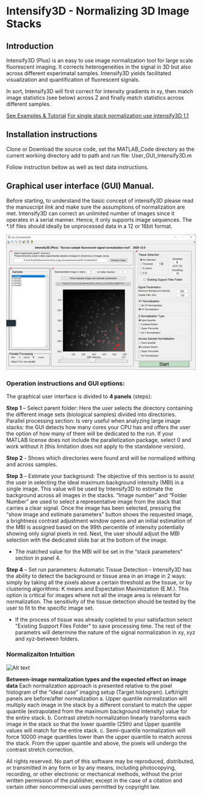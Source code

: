 # Intensify3D - Normalizing 3D Image Stacks

## Introduction

Intensify3D (Plus) is an easy to use image normalization tool for large scale fluorescent imaging. 
It corrects heterogeneities in the signal in 3D but also across different experimatal samples.
Intensify3D yields facilitated visualization and quantification of fluorescent signals.

In sort, Intensify3D will first correct for intensity gradients in xy, then match image statistics (see below) across Z and finally match statistics across different samples. 
 
[See Examples & Tutorial](https://github.com/nadavyayon/Intensify3D/tree/master/Examples/Readme.md)
[For single stack normalization use intensify3D 1.1](https://github.com/nadavyayon/Intensify3D/releases/tag/v1.1)
 

## Installation instructions

Clone or Download the source code, set the MATLAB_Code directory as the current working directory add to path and run file:  User_GUI_Intensify3D.m

Follow instruction bellow as well as test data instructions.
## Graphical user interface (GUI) Manual. 

Before starting, to understand the basic concept of intensify3D please read the manuscript *link* and make sure the assumptions of normalization are met. 
Intensify3D can correct an unlimited number of images since it operates in a serial manner. Hence, it only supports image sequences. 
The *.tif files should ideally be unprocessed data in a 12 or 16bit format. 

![Alt text](Figs/GUI.jpg?raw=true "Optional Title")

### Operation instructions and GUI options:

The graphical user interface is divided to **4 panels** (steps):  

**Step 1** – Select parent folder: Here the user selects the directory containing the different image sets (biological samples) divided into directories.
Parallel processing section: Is very useful when analyzing large image stacks: the GUI detects how many cores your CPU has and offers the user the option of how many of them will be dedicated to the run. If your MATLAB license does not include the parallelization package, select 0 and work without it (this limitation does not apply to the standalone version). 

**Step 2** - Shows which directories were found and will be normalized withing and across samples.

**Step 3** – Estimate your background: The objective of this section is to assist the user in selecting the ideal maximum background intensity (MBI) in a single image. This value will be used by Intensify3D to estimate the background across all images in the stacks. 
“Image number” and “Folder Number” are used to select a representative image from the stack that carries a clear signal. 
Once the image has been selected, pressing the “show image and estimate parameters” button shows the requested image, a brightness contrast adjustment window opens and an initial estimation of the MBI is assigned based on the 99th percentile of intensity potentially showing only signal pixels in red. 
Next, the user should adjust the MBI selection with the dedicated slide bar at the bottom of the image. 
- The matched value for the MBI will be set in the “stack parameters” section in panel 4.

**Step 4** – Set run parameters: 
Automatic Tissue Detection - Intensify3D has the ability to detect the background or tissue area in an image in 2 ways: simply by taking all the pixels above a certain threshold as the tissue, or by clustering algorithms: K means and Expectation Maximization (E.M.). This option is critical for images where not all the image area is relevant for normalization. The sensitivity of the tissue detection should be tested by the user to fit to the specific image set.
- If the process of tissue was already copleted to your satisfaction select "Existing Support Files Folder" to save processing time.
The rest of the parametrs will determine the nature of the signal normalization in xy, xyz and xyz-between folders. 


### Normalizaiton Intuition
![Alt text](Figs/Normalizarion_Intuition.jpg?raw=true "Optional Title")

**Between-image normalization types and the expected effect on image data**
Each normalization approach is presented relative to the pixel histogram of the “ideal case” imaging setup (Target histogram). Left/right panels are before/after normalization a. Upper quantile normalization will multiply each image in the stack by a different constant to match the upper quantile (extrapolated from the maximum background intensity) value for the entire stack. b. Contrast stretch normalization linearly transforms each image in the stack so that the lower quantile (25th) and Upper quantile values will match for the entire stack. c. Semi-quantile normalization will force 10000 image quantiles lower than the upper quantile to match across the stack. From the upper quantile and above, the pixels will undergo the contrast stretch correction.


 
 All rights reserved. No part of this software may be reproduced, 
 distributed, or transmitted in any form or by any means, including photocopying,
 recording, or other electronic or mechanical methods,
 without the prior written permission of the publisher,
 except in the case of a citation and certain other
 noncommercial uses permitted by copyright law.

